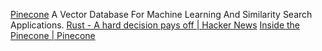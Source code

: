 
[Pinecone](https://www.pinecone.io/)
A Vector Database For Machine Learning And Similarity Search Applications.
[Rust - A hard decision pays off | Hacker News](https://news.ycombinator.com/item?id=32578743)
[Inside the Pinecone | Pinecone](https://www.pinecone.io/blog/inside-the-pinecone/#rust-a-hard-decision-pays-off)
